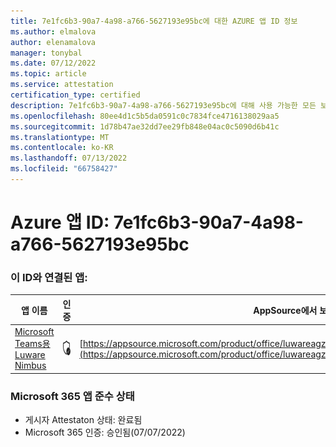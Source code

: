 ```yaml
---
title: 7e1fc6b3-90a7-4a98-a766-5627193e95bc에 대한 AZURE 앱 ID 정보
ms.author: elmalova
author: elenamalova
manager: tonybal
ms.date: 07/12/2022
ms.topic: article
ms.service: attestation
certification_type: certified
description: 7e1fc6b3-90a7-4a98-a766-5627193e95bc에 대해 사용 가능한 모든 보안 및 규정 준수 정보입니다.
ms.openlocfilehash: 80ee4d1c5b5da0591c0c7834fce4716138029aa5
ms.sourcegitcommit: 1d78b47ae32dd7ee29fb848e04ac0c5090d6b41c
ms.translationtype: MT
ms.contentlocale: ko-KR
ms.lasthandoff: 07/13/2022
ms.locfileid: "66758427"
---
```

# <a name="azure-app-id-7e1fc6b3-90a7-4a98-a766-5627193e95bc"></a>Azure 앱 ID: 7e1fc6b3-90a7-4a98-a766-5627193e95bc


### <a name="apps-associated-with-this-id"></a>이 ID와 연결된 앱:
| **앱 이름** | **인증** | **AppSource에서 보기** |
|--------------|---------------|-----------------------|
| [Microsoft Teams용 Luware Nimbus](../forward/luwareagzurich.advanced_routing_azure_marketplace.md) | <img alt="Certified application badge" src="../media/certified-badge.png" height="25" width="25" /> | [https://appsource.microsoft.com/product/office/luwareagzurich.advanced_routing_azure_marketplace](https://appsource.microsoft.com/product/office/luwareagzurich.advanced_routing_azure_marketplace) |

### <a name="microsoft-365-app-compliance-status"></a>Microsoft 365 앱 준수 상태
- 게시자 Attestaton 상태: 완료됨
- Microsoft 365 인증: 승인됨(07/07/2022)
